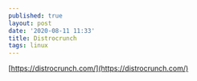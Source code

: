 ```yaml
---
published: true
layout: post
date: '2020-08-11 11:33'
title: Distrocrunch
tags: linux 
---
```

[https://distrocrunch.com/](https://distrocrunch.com/)
